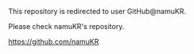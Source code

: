 This repository is redirected to user GitHub@namuKR.

Please check namuKR's repository.

<a href="https://github.com/namuKR">https://github.com/namuKR</a>
